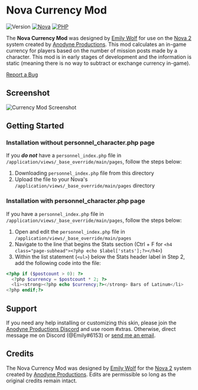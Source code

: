 <h1 style="border-bottom:0">Nova Currency Mod</h1>
  
![Version](https://img.shields.io/badge/Version-v1.0.0-brightgreen.svg "Version") [![Nova](https://img.shields.io/badge/Nova-v2.6.1-orange.svg "Laravel Version")](http://www.anodyne-productions.com/nova) [![PHP](https://img.shields.io/badge/PHP-v5.3.0-blue.svg "PHP Version")](https://www.php.net/)
  
The **Nova Currency Mod** was designed by [Emily Wolf](mailto:emily@wolfsims.org) for use on the [Nova 2](http://www.anodyne-productions.com/nova) system created by [Anodyne Productions](http://www.anodyne-productions.com). This mod calculates an in-game currency for players based on the number of mission posts made by a character. This mod is in early stages of development and the information is static (meaning there is no way to subtract or exchange currency in-game).<br>

[Report a Bug](https://github.com/ewolf90/nova_currency/issues/new) 

## Screenshot
![Currency Mod Screenshot](http://wolfsims.org/images/currency_mod.png "Currency Mod Screenshot")

## Getting Started
### Installation without personnel_character.php page
If you ***do not*** have a `personnel_index.php` file in `/application/views/_base_override/main/pages`, follow the steps below:

1. Downloading `personnel_index.php` file from this directory
2. Upload the file to your Nova's `/application/views/_base_override/main/pages` directory 

### Installation with personnel_character.php page
If you have a `personnel_index.php` file in `/application/views/_base_override/main/pages`, follow the steps below:

1. Open and edit the `personnel_index.php` file in `/application/views/_base_override/main/pages`
2. Navigate to the line that begins the Stats section (Ctrl + F for `<h4 class="page-subhead"><?php echo $label['stats'];?></h4>`)
3. Within the list statement (`<ul>`) below the Stats header label in Step 2, add the following code into the file:
```php
<?php if ($postcount > 0): ?>
  <?php $currency = $postcount * 2; ?>
  <li><strong><?php echo $currency;?></strong> Bars of Latinum</li>
<?php endif;?>
```
## Support
If you need any help installing or customizing this skin, please join the [Anodyne Productions Discord](https://discord.gg/qwfZt38) and use room #xtras. Otherwise, direct message me on Discord (@Emily#6153) or [send me an email](mailto:emily@wolfsims.org).

## Credits
The Nova Currency Mod was designed by [Emily Wolf](mailto:emily@wolfsims.org) for the [Nova 2](http://www.anodyne-productions.com/nova) system created by [Anodyne Productions](http://www.anodyne-productions.com). Edits are permissible so long as the original credits remain intact.
